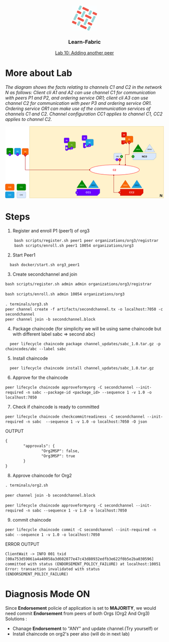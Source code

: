 <br />
<p align="center">
  <a>
    <img src="../img/fabric_logo.png" alt="Logo" width="80" height="80">
  </a>

  <h3 align="center">Learn-Fabric</h3>

  <a href="https://hyperledger-fabric.readthedocs.io/en/latest/network/network.html#adding-another-peer">
  <p align="center">
  Lab 10: Adding another peer
  </a>
</p>

# More about Lab
*The diagram shows the facts relating to channels C1 and C2 in the network N as follows: Client cli A1 and A2 can use channel C1 for communication with peers P1 and P2, and ordering service OR1; client cli A3 can use channel C2 for communication with peer P3 and ordering service OR1. Ordering service OR1 can make use of the communication services of channels C1 and C2. Channel configuration CC1 applies to channel C1, CC2 applies to channel C2.*
<p align="left">
  <a>
    <img src="../img/lab10.png" alt="lab10: Adding another peer">
  </a>
</p>

# Steps

1. Register and enroll P1 (peer1) of org3
```
    bash scripts/register.sh peer1 peer organizations/org3/registrar
    bash scripts/enroll.sh peer1 10054 organizations/org3
```
2. Start Peer1
```
  bash docker/start.sh org3_peer1
```
3. Create secondchannel and join
```
bash scripts/register.sh admin admin organizations/org3/registrar

bash scripts/enroll.sh admin 10054 organizations/org3

. terminals/org3.sh
peer channel create -f artifacts/secondchannel.tx -o localhost:7050 -c secondchannel
peer channel join -b secondchannel.block 
```
4. Package chaincode {for simplicity we will be using same chaincode but with different label sabc => second abc}
```
  peer lifecycle chaincode package channel_updates/sabc_1.0.tar.gz -p chaincodes/abc --label sabc
```
5. Install chaincode
```
  peer lifecycle chaincode install channel_updates/sabc_1.0.tar.gz
```
6. Approve for the chaincode
```
peer lifecycle chaincode approveformyorg -C secondchannel --init-required -n sabc --package-id <package_id> --sequence 1 -v 1.0 -o localhost:7050
```
7. Check if chaincode is ready to committed
```
peer lifecycle chaincode checkcommitreadiness -C secondchannel --init-required -n sabc  --sequence 1 -v 1.0 -o localhost:7050 -O json
```
OUTPUT
```
{
        "approvals": {
                "Org2MSP": false,
                "Org3MSP": true
        }
}
```
8. Approve chaincode for Org2
```
. terminals/org2.sh

peer channel join -b secondchannel.block

peer lifecycle chaincode approveformyorg -C secondchannel --init-required -n sabc --sequence 1 -v 1.0 -o localhost:7050
```
9. commit chaincode
```
peer lifecycle chaincode commit -C secondchannel --init-required -n sabc --sequence 1 -v 1.0 -o localhost:7050
```
ERROR OUTPUT
```
ClientWait -> INFO 001 txid [00a753d59061a4a40058a3d602077e47c43d80932edfb3e622f0b5e2ba030596] committed with status (ENDORSEMENT_POLICY_FAILURE) at localhost:10051
Error: transaction invalidated with status (ENDORSEMENT_POLICY_FAILURE)
```
# Diagnosis Mode ON
Since **Endorsement** policie of application is set to **MAJORITY**, we would need 
commit **Endorsement** from peers of both Orgs (Org2 And Org3)<br>
Solutions :
* Chanage **Endorsement** to "ANY" and update channel.(Try yourself) or
* Install chaincode on org2's peer also (will do in next lab)